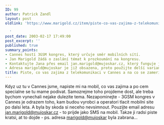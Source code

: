 ```yaml
---
ID: 99
author: Patrick Zandl
layout: post
oldlink: 'https://www.marigold.cz/item/piste-co-vas-zajima-z-telekomunikaci-v-cannes-a-na-co-se-zamerit

  '
post_date: 2003-02-17 17:49:00
post_excerpt: ''
published: true
summary_points:
- Cannes hostí 3GSM kongres, který určuje směr mobilních sítí.
- Jan Marigold žádá o zaslání témat k prozkoumání na kongresu.
- Kontaktujte Jana přes email jan.marigold@mujoskar.cz, který funguje jako SMS.
- Adresa marigold@mujoskar je již obsazena, proto použijte delší variantu.
title: Piste, co vas zajima z telekomunikaci v Cannes a na co se zamerit
---
```


Kdyz uz tu v Cannes jsme, napiste mi na mobil, co vas zajima a po cem specialne se tu mame podivat. Samozrejme toho projdeme dost, ale treba bychom vynechali nejake dulezite tema. Nezapominejte - 3GSM kongres v Cannes je odrazem toho, kam budou vyrobci a operatori tlacit mobilni site po dalsi leta. A byla by skoda si neceho nevsimnout. Pouzijte email adresu <A href="mailto:jan.marigold@mujoskar.cz">jan.marigold@mujoskar.cz</A> - to prijde jako SMS na mobil. Takze ji radsi piste kratsi, at to dojde - ps. adresa <A href="mailto:marigold@mujoskar">marigold@mujoskar</A> byla zabrana...